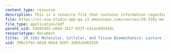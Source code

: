 ```yaml
---
content_type: resource
description: This is a resource file that contains information regarding lecture 13.
file: https://ol-ocw-studio-app-qa.s3.amazonaws.com/courses/20-310j-molecular-cellular-and-tissue-biomechanics-spring-2015/39bc5f91462005b491073d93cbd65359_MIT20_310JS15_Lecture13.pdf
file_type: application/pdf
parent_uid: 54b83455-a0e0-1617-033f-e3cac6d343dc
resourcetype: Document
title: '20.310J Molecular, Cellular, and Tissue Biomechanics: Lecture 13'
uid: 39bc5f91-4620-05b4-9107-3d93cbd65359
---
```

